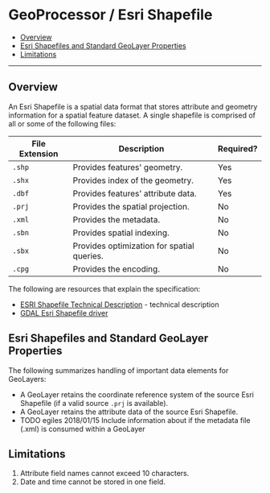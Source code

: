 # GeoProcessor / Esri Shapefile 

*   [Overview](#overview)
*   [Esri Shapefiles and Standard GeoLayer Properties](#esri-shapefiles-and-standard-geolayer-properties)
*   [Limitations](#limitations)

----------------

## Overview ##

An Esri Shapefile is a spatial data format that stores attribute and geometry information for a spatial feature dataset.
A single shapefile is comprised of all or some of the following files:

|File Extension|Description|Required?|
|----|-----|----|
|`.shp`|Provides features' geometry.|Yes|
|`.shx`|Provides index of the geometry.|Yes|
|`.dbf`|Provides features' attribute data.| Yes|
|`.prj`|Provides the spatial projection.| No|
|`.xml`|Provides the metadata.| No|
|`.sbn`|Provides spatial indexing.| No|
|`.sbx`|Provides optimization for spatial queries.|No|
|`.cpg`|Provides the encoding.|No|

The following are resources that explain the specification:

*   [ESRI Shapefile Technical Description](https://www.esri.com/library/whitepapers/pdfs/shapefile.pdf) - technical description
*   [GDAL Esri Shapefile driver](https://gdal.org/drivers/vector/shapefile.html#vector-shapefile)

## Esri Shapefiles and Standard GeoLayer Properties ##

The following summarizes handling of important data elements for GeoLayers:

*   A GeoLayer retains the coordinate reference system of the source Esri Shapefile (if a valid source `.prj` is available). 
*   A GeoLayer retains the attribute data of the source Esri Shapefile.
*   TODO egiles 2018/01/15 Include information about if the metadata file (.xml) is consumed within a GeoLayer

## Limitations ##

1.  Attribute field names cannot exceed 10 characters. 
2.  Date and time cannot be stored in one field.
